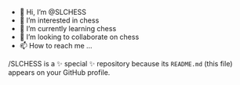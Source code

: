 - 👋 Hi, I’m @SLCHESS
- 👀 I’m interested in chess
- 🌱 I’m currently learning chess
- 💞️ I’m looking to collaborate on chess
- 📫 How to reach me ...


/SLCHESS is a ✨ special ✨ repository because its `README.md` (this file) appears on your GitHub profile.
